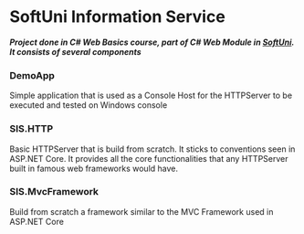 # SoftUni Information Service
**_Project done in C# Web Basics course, part of C# Web Module in [SoftUni](https://softuni.bg). It consists of several components_**

### DemoApp
Simple application that is used as a Console Host for the HTTPServer to be executed and tested on Windows console

### SIS.HTTP
Basic HTTPServer that is build from scratch. It sticks to conventions seen in ASP.NET Core. It provides all the core functionalities that any HTTPServer built in famous web frameworks would have.

### SIS.MvcFramework
Build from scratch a framework similar to the MVC Framework used in ASP.NET Core